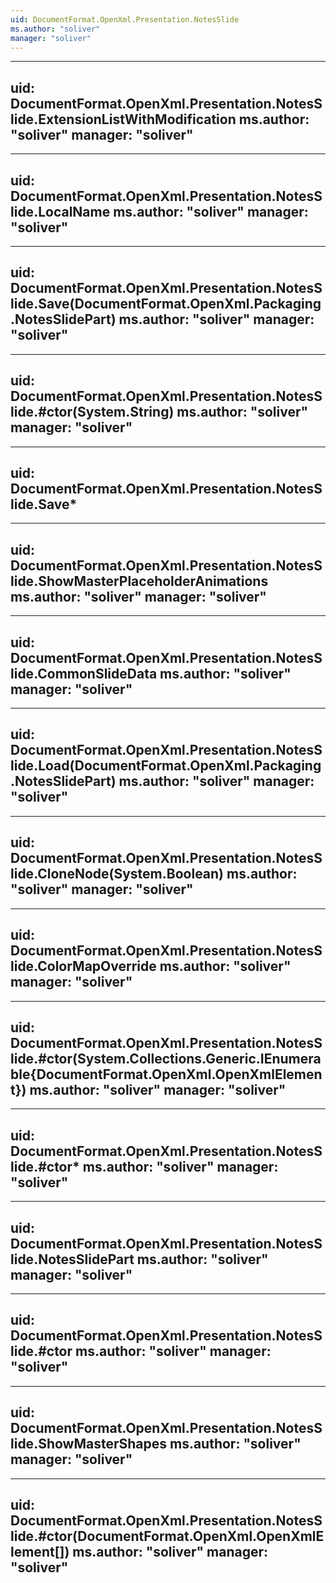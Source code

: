 ```yaml
---
uid: DocumentFormat.OpenXml.Presentation.NotesSlide
ms.author: "soliver"
manager: "soliver"
---
```


---
uid: DocumentFormat.OpenXml.Presentation.NotesSlide.ExtensionListWithModification
ms.author: "soliver"
manager: "soliver"
---

---
uid: DocumentFormat.OpenXml.Presentation.NotesSlide.LocalName
ms.author: "soliver"
manager: "soliver"
---

---
uid: DocumentFormat.OpenXml.Presentation.NotesSlide.Save(DocumentFormat.OpenXml.Packaging.NotesSlidePart)
ms.author: "soliver"
manager: "soliver"
---

---
uid: DocumentFormat.OpenXml.Presentation.NotesSlide.#ctor(System.String)
ms.author: "soliver"
manager: "soliver"
---

---
uid: DocumentFormat.OpenXml.Presentation.NotesSlide.Save*
---

---
uid: DocumentFormat.OpenXml.Presentation.NotesSlide.ShowMasterPlaceholderAnimations
ms.author: "soliver"
manager: "soliver"
---

---
uid: DocumentFormat.OpenXml.Presentation.NotesSlide.CommonSlideData
ms.author: "soliver"
manager: "soliver"
---

---
uid: DocumentFormat.OpenXml.Presentation.NotesSlide.Load(DocumentFormat.OpenXml.Packaging.NotesSlidePart)
ms.author: "soliver"
manager: "soliver"
---

---
uid: DocumentFormat.OpenXml.Presentation.NotesSlide.CloneNode(System.Boolean)
ms.author: "soliver"
manager: "soliver"
---

---
uid: DocumentFormat.OpenXml.Presentation.NotesSlide.ColorMapOverride
ms.author: "soliver"
manager: "soliver"
---

---
uid: DocumentFormat.OpenXml.Presentation.NotesSlide.#ctor(System.Collections.Generic.IEnumerable{DocumentFormat.OpenXml.OpenXmlElement})
ms.author: "soliver"
manager: "soliver"
---

---
uid: DocumentFormat.OpenXml.Presentation.NotesSlide.#ctor*
ms.author: "soliver"
manager: "soliver"
---

---
uid: DocumentFormat.OpenXml.Presentation.NotesSlide.NotesSlidePart
ms.author: "soliver"
manager: "soliver"
---

---
uid: DocumentFormat.OpenXml.Presentation.NotesSlide.#ctor
ms.author: "soliver"
manager: "soliver"
---

---
uid: DocumentFormat.OpenXml.Presentation.NotesSlide.ShowMasterShapes
ms.author: "soliver"
manager: "soliver"
---

---
uid: DocumentFormat.OpenXml.Presentation.NotesSlide.#ctor(DocumentFormat.OpenXml.OpenXmlElement[])
ms.author: "soliver"
manager: "soliver"
---
